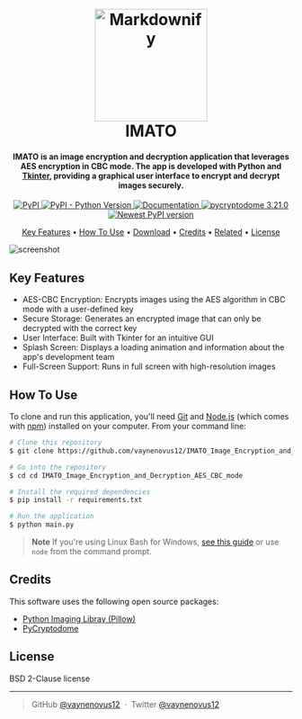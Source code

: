 <h1 align="center">
  <br>
  <a href="http://www.amitmerchant.com/electron-markdownify"><img src="https://raw.githubusercontent.com/amitmerchant1990/electron-markdownify/master/app/img/markdownify.png" alt="Markdownify" width="200"></a>
  <br>
  IMATO
  <br>
</h1>

<h4 align="center">IMATO is an image encryption and decryption application that leverages AES encryption in CBC mode. The app is developed with Python and <a href="https://docs.python.org/3/library/tkinter.html" target="_blank">Tkinter</a>, providing a graphical user interface to encrypt and decrypt images securely.</h4>

<p align="center">
  <a href="https://pypi.org/project/pip/">
    <img src="https://img.shields.io/pypi/v/pip.svg"
         alt="PyPI">
  </a>
  <a href="https://pypi.org/project/pip/">
    <img src="https://img.shields.io/pypi/pyversions/pip"
         alt="PyPI - Python Version">
  </a>
  <a href="https://pip.pypa.io/en/latest">
    <img src="https://readthedocs.org/projects/pip/badge/?version=latest"
         alt="Documentation">
  </a>
  <a href="https://pypi.org/project/pycryptodome/">
    <img src="https://badge.fury.io/py/pycryptodome.svg"
         alt="pycryptodome 3.21.0">
  </a>
  <a href="https://pypi.org/project/pillow/"><img
                alt="Newest PyPI version"
                src="https://img.shields.io/pypi/v/pillow.svg"></a>
</p>

<p align="center">
  <a href="#key-features">Key Features</a> •
  <a href="#how-to-use">How To Use</a> •
  <a href="#download">Download</a> •
  <a href="#credits">Credits</a> •
  <a href="#related">Related</a> •
  <a href="#license">License</a>
</p>

![screenshot](https://raw.githubusercontent.com/amitmerchant1990/electron-markdownify/master/app/img/markdownify.gif)

## Key Features

* AES-CBC Encryption: Encrypts images using the AES algorithm in CBC mode with a user-defined key
* Secure Storage: Generates an encrypted image that can only be decrypted with the correct key
* User Interface: Built with Tkinter for an intuitive GUI  
* Splash Screen: Displays a loading animation and information about the app's development team
* Full-Screen Support: Runs in full screen with high-resolution images

## How To Use

To clone and run this application, you'll need [Git](https://git-scm.com) and [Node.js](https://nodejs.org/en/download/) (which comes with [npm](http://npmjs.com)) installed on your computer. From your command line:

```bash
# Clone this repository
$ git clone https://github.com/vaynenovus12/IMATO_Image_Encryption_and_Decryption_AES_CBC_mode.git

# Go into the repository
$ cd cd IMATO_Image_Encryption_and_Decryption_AES_CBC_mode

# Install the required dependencies
$ pip install -r requirements.txt

# Run the application
$ python main.py
```

> **Note**
> If you're using Linux Bash for Windows, [see this guide](https://www.howtogeek.com/261575/how-to-run-graphical-linux-desktop-applications-from-windows-10s-bash-shell/) or use `node` from the command prompt.


## Credits

This software uses the following open source packages:

- [Python Imaging Libray (Pillow)](https://pypi.org/project/pillow/)
- [PyCryptodome](https://pypi.org/project/pycryptodome/)

## License

BSD 2-Clause license

---

> GitHub [@vaynenovus12](https://github.com/vaynenovus12) &nbsp;&middot;&nbsp;
> Twitter [@vaynenovus12](https://twitter.com/vaynenovus12)

